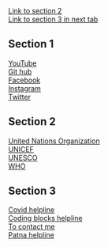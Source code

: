 <!doctype html>
<html>
  <head>
    <meta charset="UTF-8">
    <meta name="viewport" content="width=device-width,content="width=device-width,initial-scale=1.0">
    <meta name="author" content="Arnav">
    <title>Links</title>
  </head>
  <body>
    <a href="#two">Link to section 2</a><br>
    <a href="#three" target="_blank">Link to section 3 in next tab</a>
    <section id="one">
      <h2>Section 1</h2>
      <a href="https://www.youtube.com/">YouTube</a><br>
      <a href="https://github.com/">Git hub</a><br>
      <a href="https://www.facebook.com/">Facebook</a><br>
      <a href="https://www.instagram.com/">Instagram</a><br>
      <a href="https://www.twitter.com/">Twitter</a><br>
    </section>
    <section id="two">
      <h2>Section 2</h2>
      <a href="https://www.mfa.am/en/international-organisations/12">United Nations Organization</a><br>
      <a href="https://www.unicef.org/">UNICEF</a><br>
      <a href="https://en.unesco.org/">UNESCO</a><br>
      <a href="https://www.who.int/">WHO</a><br>
    </section>
    <section id="three">
      <h2>Section 3</h2>
      <a href="mailto:ncov2019@gov.in">Covid helpline</a><br>
      <a href="mailto:support@codingblocks.com">Coding blocks helpline</a><br>
      <a href="mailto:arnavsinha23456789@gmail.com">To contact me</a><br>
      <a href="mailto:patnamc-bih@gov.in">Patna helpline</a><br>
    </section>
  </body>
</html>
